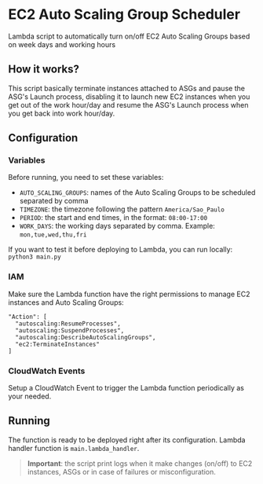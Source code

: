 # EC2 Auto Scaling Group Scheduler
Lambda script to automatically turn on/off EC2 Auto Scaling Groups based on week days and working hours

## How it works?

This script basically terminate instances attached to ASGs and pause the ASG's Launch process, disabling it to launch new EC2 instances when you get out of the work hour/day and resume the ASG's Launch process when you get back into work hour/day.

## Configuration

### Variables

Before running, you need to set these variables:

- `AUTO_SCALING_GROUPS`: names of the Auto Scaling Groups to be scheduled separated by comma
- `TIMEZONE`: the timezone following the pattern `America/Sao_Paulo`
- `PERIOD`: the start and end times, in the format: `08:00-17:00`
- `WORK_DAYS`: the working days separated by comma. Example: `mon,tue,wed,thu,fri`

If you want to test it before deploying to Lambda, you can run locally: `python3 main.py`

### IAM

Make sure the Lambda function have the right permissions to manage EC2 instances and Auto Scaling Groups:

    "Action": [
      "autoscaling:ResumeProcesses",
      "autoscaling:SuspendProcesses",
      "autoscaling:DescribeAutoScalingGroups",
      "ec2:TerminateInstances"
    ]

### CloudWatch Events

Setup a CloudWatch Event to trigger the Lambda function periodically as your needed.

## Running

The function is ready to be deployed right after its configuration. 
Lambda handler function is `main.lambda_handler`.

> **Important**: the script print logs when it make changes (on/off) to EC2 instances, ASGs or in case of failures or misconfiguration.
